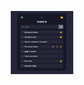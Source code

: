 <p align="center">
  <img src="src/assets/preview1.png" alt="preview" style="aspect-ratio:1/1; width:20%;">
</p>
